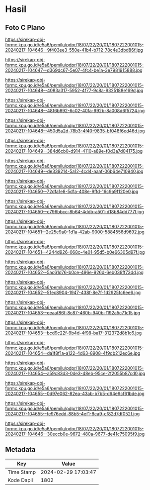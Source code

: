 # Hasil

## Foto C Plano

https://sirekap-obj-formc.kpu.go.id/e5a6/pemilu/pdpr/18/07/22/20/01/1807222001015-20240217-104646--9f403ee3-550e-41b4-b712-78c4e3dbd86f.jpg

https://sirekap-obj-formc.kpu.go.id/e5a6/pemilu/pdpr/18/07/22/20/01/1807222001015-20240217-104647--d369dc67-5e07-4fc4-be1a-3e7981915888.jpg

https://sirekap-obj-formc.kpu.go.id/e5a6/pemilu/pdpr/18/07/22/20/01/1807222001015-20240217-104648--4083a317-5952-4f77-9c8a-9325188e169d.jpg

https://sirekap-obj-formc.kpu.go.id/e5a6/pemilu/pdpr/18/07/22/20/01/1807222001015-20240217-104648--48f6b892-6c02-40fa-992b-8a008d6f5724.jpg

https://sirekap-obj-formc.kpu.go.id/e5a6/pemilu/pdpr/18/07/22/20/01/1807222001015-20240217-104648--450d5a2d-78b3-4f40-9835-bf048f6ed46d.jpg

https://sirekap-obj-formc.kpu.go.id/e5a6/pemilu/pdpr/18/07/22/20/01/1807222001015-20240217-104649--384d6cb0-d914-4110-a89e-f0d3a7d04175.jpg

https://sirekap-obj-formc.kpu.go.id/e5a6/pemilu/pdpr/18/07/22/20/01/1807222001015-20240217-104649--de339214-5a12-4cd4-aaaf-06b64e710940.jpg

https://sirekap-obj-formc.kpu.go.id/e5a6/pemilu/pdpr/18/07/22/20/01/1807222001015-20240217-104650--72dfa1e8-5d1a-408e-9ffd-16c9a9f120e0.jpg

https://sirekap-obj-formc.kpu.go.id/e5a6/pemilu/pdpr/18/07/22/20/01/1807222001015-20240217-104650--c796bbcc-8b64-4ddb-a501-d18b84dd777f.jpg

https://sirekap-obj-formc.kpu.go.id/e5a6/pemilu/pdpr/18/07/22/20/01/1807222001015-20240217-104651--2e25e9a0-1d1a-42ab-9000-5884556d9692.jpg

https://sirekap-obj-formc.kpu.go.id/e5a6/pemilu/pdpr/18/07/22/20/01/1807222001015-20240217-104651--4244d926-068c-4e01-95d5-b0e66305d97f.jpg

https://sirekap-obj-formc.kpu.go.id/e5a6/pemilu/pdpr/18/07/22/20/01/1807222001015-20240217-104652--5ac61d76-b0ce-496e-926d-6eb039ff73dd.jpg

https://sirekap-obj-formc.kpu.go.id/e5a6/pemilu/pdpr/18/07/22/20/01/1807222001015-20240217-104652--51ec8904-1947-438f-8e7f-1d2925fc6ee6.jpg

https://sirekap-obj-formc.kpu.go.id/e5a6/pemilu/pdpr/18/07/22/20/01/1807222001015-20240217-104653--eeaaf86f-8c87-460b-940b-f192a5c71c15.jpg

https://sirekap-obj-formc.kpu.go.id/e5a6/pemilu/pdpr/18/07/22/20/01/1807222001015-20240217-104653--bcd9c22f-9b4d-4f98-ba17-312372d8b1c6.jpg

https://sirekap-obj-formc.kpu.go.id/e5a6/pemilu/pdpr/18/07/22/20/01/1807222001015-20240217-104654--da1f8f1a-a122-4d63-8908-4f9db212ec6e.jpg

https://sirekap-obj-formc.kpu.go.id/e5a6/pemilu/pdpr/18/07/22/20/01/1807222001015-20240217-104654--a59c83d3-0de3-48eb-95ce-2f2055b87cd0.jpg

https://sirekap-obj-formc.kpu.go.id/e5a6/pemilu/pdpr/18/07/22/20/01/1807222001015-20240217-104655--0d97e062-82ea-43ab-b7b5-d64e9cf61bde.jpg

https://sirekap-obj-formc.kpu.go.id/e5a6/pemilu/pdpr/18/07/22/20/01/1807222001015-20240217-104655--fe976edd-88b5-4ef1-8ca9-cf82d7df052f.jpg

https://sirekap-obj-formc.kpu.go.id/e5a6/pemilu/pdpr/18/07/22/20/01/1807222001015-20240217-104646--30eccb0e-9672-480a-9677-de41c75095f9.jpg


## Metadata

| Key        | Value               |
| ---------- | ------------------- |
| Time Stamp | 2024-02-29 17:03:47 |
| Kode Dapil | 1802                |




